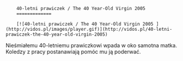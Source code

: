 
        40-letni prawiczek / The 40 Year-Old Virgin 2005 
        =============
        
        [![40-letni prawiczek / The 40 Year-Old Virgin 2005 ](http://vidos.pl/images/player.gif)](http://vidos.pl/40-letni-prawiczek-the-40-year-old-virgin-2005)
        
        
 Nieśmiałemu 40-letniemu prawiczkowi wpada w oko samotna matka. Koledzy z pracy postanawiają pomóc mu ją poderwać.
    